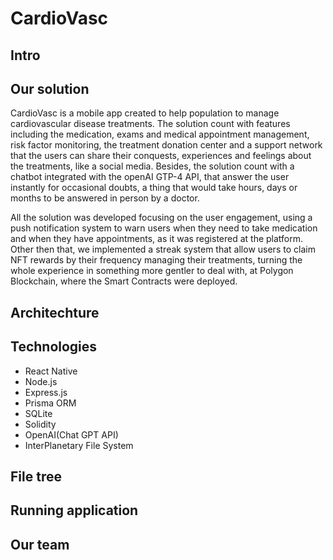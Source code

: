 
# CardioVasc

## Intro

## Our solution
CardioVasc is a mobile app created to help population to manage cardiovascular disease treatments. 
The solution count with features including the medication, exams and medical appointment management,
risk factor monitoring, the treatment donation center and a support network that the users can share
their conquests, experiences and feelings about the treatments, like a social media. Besides, 
the solution count with a chatbot integrated with the openAI GTP-4 API, that answer the user instantly for occasional doubts,
a thing that would take hours, days or months to be answered in person by a doctor.

All the solution was developed focusing on the user engagement, using a push notification system to warn users when they
need to take medication and when they have appointments, as it was registered at the platform. Other then that, we implemented
a streak system that allow users to claim NFT rewards by their frequency managing their treatments, turning the whole experience
in something more gentler to deal with, at Polygon Blockchain, where the Smart Contracts were deployed.

## Architechture

## Technologies
- React Native
- Node.js
- Express.js
- Prisma ORM
- SQLite
- Solidity
- OpenAI(Chat GPT API)
- InterPlanetary File System

## File tree

## Running application

## Our team
